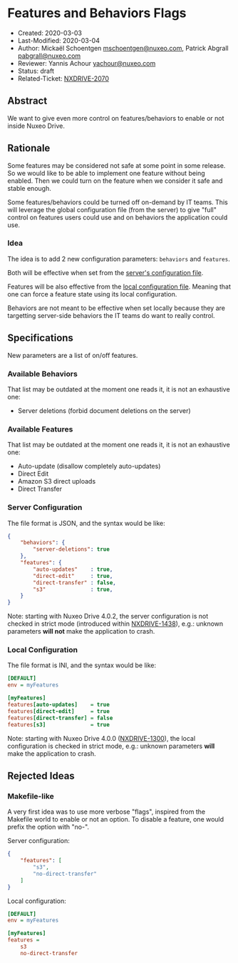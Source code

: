 # Features and Behaviors Flags

- Created: 2020-03-03
- Last-Modified: 2020-03-04
- Author: Mickaël Schoentgen <mschoentgen@nuxeo.com>,
          Patrick Abgrall <pabgrall@nuxeo.com>
- Reviewer: Yannis Achour <yachour@nuxeo.com>
- Status: draft
- Related-Ticket: [NXDRIVE-2070](https://jira.nuxeo.com/browse/NXDRIVE-2070)

## Abstract

We want to give even more control on features/behaviors to enable or not inside Nuxeo Drive.

## Rationale

Some features may be considered not safe at some point in some release.
So we would like to be able to implement one feature without being enabled.
Then we could turn on the feature when we consider it safe and stable enough.

Some features/behaviors could be turned off on-demand by IT teams.
This will leverage the global configuration file (from the server) to give "full" control on features users could use and on behaviors the application could use.

### Idea

The idea is to add 2 new configuration parameters: `behaviors` and `features`.

Both will be effective when set from the [server's configuration file](https://doc.nuxeo.com/client-apps/how-to-configure-nuxeo-drive-globally/).

Features will be also effective from the [local configuration file](https://doc.nuxeo.com/client-apps/nuxeo-drive/#configuration-file).
Meaning that one can force a feature state using its local configuration.

Behaviors are not meant to be effective when set locally because they are targetting server-side behaviors the IT teams do want to really control.

## Specifications

New parameters are a list of on/off features.

### Available Behaviors

That list may be outdated at the moment one reads it, it is not an exhaustive one:

- Server deletions (forbid document deletions on the server)

### Available Features

That list may be outdated at the moment one reads it, it is not an exhaustive one:

- Auto-update (disallow completely auto-updates)
- Direct Edit
- Amazon S3 direct uploads
- Direct Transfer

### Server Configuration

The file format is JSON, and the syntax would be like:

```json
{
    "behaviors": {
        "server-deletions": true
    },
    "features": {
        "auto-updates"    : true,
        "direct-edit"     : true,
        "direct-transfer" : false,
        "s3"              : true,
    }
}
```

Note: starting with Nuxeo Drive 4.0.2, the server configuration is not checked in strict mode (introduced within [NXDRIVE-1438](https://jira.nuxeo.com/browse/NXDRIVE-1438)), e.g.: unknown parameters __will not__ make the application to crash.

### Local Configuration

The file format is INI, and the syntax would be like:

```ini
[DEFAULT]
env = myFeatures

[myFeatures]
features[auto-updates]    = true
features[direct-edit]     = true
features[direct-transfer] = false
features[s3]              = true
```

Note: starting with Nuxeo Drive 4.0.0 ([NXDRIVE-1300](https://jira.nuxeo.com/browse/NXDRIVE-1300)), the local configuration is checked in strict mode, e.g.: unknown parameters __will__ make the application to crash.

## Rejected Ideas

### Makefile-like

A very first idea was to use more verbose "flags", inspired from the Makefile world to enable or not an option.
To disable a feature, one would prefix the option with "no-".

Server configuration:
```json
{
    "features": [
        "s3",
        "no-direct-transfer"
    ]
}
```

Local configuration:
```ini
[DEFAULT]
env = myFeatures

[myFeatures]
features =
    s3
    no-direct-transfer
```
